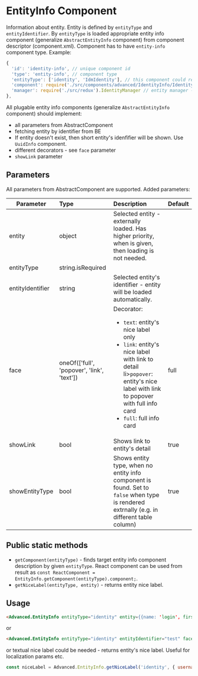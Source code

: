 # EntityInfo Component

Information about entity. Entity is defined by `entityType` and `entityIdentifier`. By `entityType` is loaded appropriate entity info component (generalize `AbstractEntityInfo` component) from component descriptor (component.xml). Component has to have `entity-info` component type. Example:

```javascript
{
  'id': 'identity-info', // unique component id
  'type': 'entity-info', // component type
  'entityType': ['identity', 'IdmIdentity'], // this component could render entity types
  'component': require('./src/components/advanced/IdentityInfo/IdentityInfo').default, // target component for entity rendering
  'manager': require('./src/redux').IdentityManager // entity manager - will be used for nice label (only for now - is not required, if EntityInfo.getNiceLabel is not needed - see example above)
},
```

All plugable entity info components (generalize `AbstractEntityInfo` component) should implement:
- all parameters from AbstractComponent
- fetching entity by identifier from BE
- If entity doesn't exist, then short entity's idenfifier will be shown. Use `UuidInfo` component.
- different decorators - see `face` parameter
- `showLink` parameter

## Parameters

All parameters from AbstractComponent are supported. Added parameters:

| Parameter | Type | Description | Default  |
| --- | :--- | :--- | :--- |
| entity | object  |  Selected entity - externally loaded.  Has higher priority, when is given, then loading is not needed. |  |
| entityType | string.isRequired  |  |  |
| entityIdentifier | string  |  Selected entity's identifier - entity will be loaded automatically.  |  |
| face | oneOf(['full', 'popover', 'link', 'text'])  |  Decorator: <ul><li>`text`: entity's nice label only</li><li>`link`: entity's nice label with link to detail</li>li>`popover`: entity's nice label with link to popover with full info card</li><li>`full`: full info card</li></ul>  |  full |
| showLink | bool | Shows link to entity's detail | true |
| showEntityType | bool | Shows entity type, when no entity info component is found. Set to `false` when type is rendered extrnally (e.g. in different table column) | true |


## Public static methods

- ``getComponent(entityType)`` - finds target entity info component description by given ``entityType``. React component can be used from result as ``const ReactComponent = EntityInfo.getComponent(entityType).component;``.
- ``getNiceLabel(entityType, entity)`` - returns entity nice label.


## Usage

```html
<Advanced.EntityInfo entityType="identity" entity={{name: 'login', firstName: 'Jan', lastName: 'Novák'}}/>
```

or

```html
<Advanced.EntityInfo entityType="identity" entityIdentifier="test" face="link" />
```

or textual nice label could be needed - returns entity's nice label. Useful for localization params etc.

```js
const niceLabel = Advanced.EntityInfo.getNiceLabel('identity', { username: 'test', lastName: 'Test'});
```
